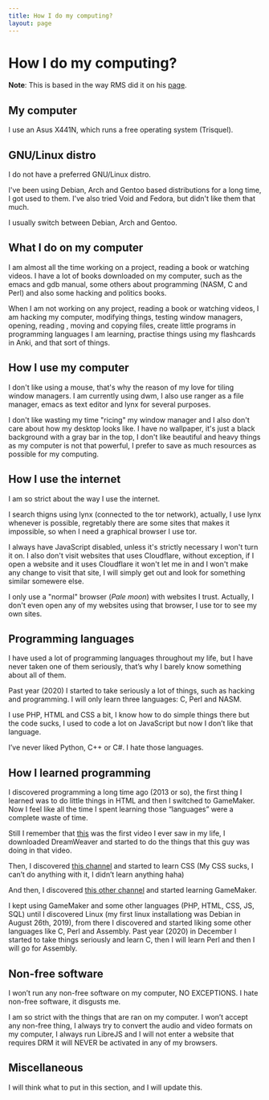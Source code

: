 ```yaml
---
title: How I do my computing?
layout: page
---
```


# How I do my computing?

**Note**: This is based in the way RMS did it on his
[page](https://stallman.org/stallman-computing.html).

## My computer

I use an Asus X441N, which runs a free operating system (Trisquel).

## GNU/Linux distro

I do not have a preferred GNU/Linux distro.

I've been using Debian, Arch and Gentoo based distributions for a long time, I
got used to them. I've also tried Void and Fedora, but didn't like them that
much.

I usually switch between Debian, Arch and Gentoo.

## What I do on my computer

I am almost all the time working on a project, reading a book or watching
videos. I have a lot of books downloaded on my computer, such as the emacs and
gdb manual, some others about programming (NASM, C and Perl) and also some
hacking and politics books.

When I am not working on any project, reading a book or watching videos, I am
hacking my computer, modifying things, testing window managers, opening, reading
, moving and copying files, create little programs in programming languages I am
learning, practise things using my flashcards in Anki, and that sort of things.

## How I use my computer

I don't like using a mouse, that's why the reason of my love for tiling window
managers. I am currently using dwm, I also use ranger as a file manager, emacs
as text editor and lynx for several purposes.

I don't like wasting my time "ricing" my window manager and I also don't care
about how my desktop looks like. I have no wallpaper, it's just a black
background with a gray bar in the top, I don't like beautiful and heavy things
as my computer is not that powerful, I prefer to save as much resources as
possible for my computing.

## How I use the internet

I am so strict about the way I use the internet.

I search thigns using lynx (connected to the tor network), actually, I use lynx
whenever is possible, regretably there are some sites that makes it impossible,
so when I need a graphical browser I use tor.

I always have JavaScript disabled, unless it's strictly necessary I won't turn
it on. I also don't visit websites that uses Cloudflare, without exception, if
I open a website and it uses Cloudflare it won't let me in and I won't make any
change to visit that site, I will simply get out and look for something similar
somewere else.

I only use a "normal" browser (_Pale moon_) with websites I trust. Actually, I
don't even open any of my websites using that browser, I use tor to see my own
sites.

## Programming languages

I have used a lot of programming languages throughout my life, but I have never
taken one of them seriously, that’s why I barely know something about all of
them.

Past year (2020) I started to take seriously a lot of things, such as hacking
and programming. I will only learn three languages: C, Perl and NASM.

I use PHP, HTML and CSS a bit, I know how to do simple things there but the code
sucks, I used to code a lot on JavaScript but now I don’t like that language.

I’ve never liked Python, C++ or C#. I hate those languages.

## How I learned programming

I discovered programming a long time ago (2013 or so), the first thing I learned
was to do little things in HTML and then I switched to GameMaker. Now I feel
like all the time I spent learning those “languages” were a complete waste of
time.

Still I remember that [this](https://yewtu.be/watch?v=yJcoqOBklK4) was the first
video I ever saw in my life, I downloaded DreamWeaver and started to do the
things that this guy was doing in that video.

Then, I discovered
[this channel](https://yewtu.be/channel/UCLXRGxAzeaLDGaOphqapzmg) and started to
learn CSS (My CSS sucks, I can’t do anything with it, I didn’t learn anything
haha)

And then, I discovered
[this other channel](https://yewtu.be/channel/UCPyrFm1DOHoTwDPv5kQqARg)
and started learning GameMaker.

I kept using GameMaker and some other languages (PHP, HTML, CSS, JS, SQL) until
I discovered Linux (my first linux installationg was Debian in August 26th,
2019), from there I discovered and started liking some other languages like C,
Perl and Assembly. Past year (2020) in December I started to take things
seriously and learn C, then I will learn Perl and then I will go for Assembly.

## Non-free software

I won’t run any non-free software on my computer, NO EXCEPTIONS. I hate non-free
software, it disgusts me.

I am so strict with the things that are ran on my computer. I won’t accept any
non-free thing, I always try to convert the audio and video formats on my
computer, I always run LibreJS and I will not enter a website that requires DRM
it will NEVER be activated in any of my browsers.

## Miscellaneous

I will think what to put in this section, and I will update this.